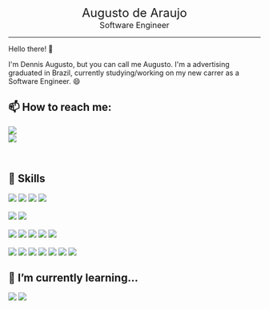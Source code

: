 
<p align="center">
  <div align="center">
    <font size="5">Augusto de Araujo</font>
    </br>
    <font size="3">Software Engineer</font> 
  </div>
</p>

---

Hello there! 👋

I'm Dennis Augusto, but you can call me Augusto. I'm a advertising graduated in Brazil, currently studying/working on my new carrer as a Software Engineer. 😄

 ## 📫 How to reach me:
 ![](https://img.shields.io/badge/Social-AugustoAraujo%231994-informational?style=flat-square&logo=Discord&logoColor=white&color=7289DA)
 </br>
 ![](https://img.shields.io/badge/Social-%40haterhonesto-informational?style=flat-square&logo=Twitter&logoColor=white&color=1DA1F2)


</br>

## 💼 Skills

![](https://img.shields.io/badge/Code-JavaScript-informational?style=flat-square&logo=JavaScript&logoColor=white&color=df7444)
![](https://img.shields.io/badge/Code-React-informational?style=flat-square&logo=react&logoColor=white&color=df7444)
![](https://img.shields.io/badge/Code-Next.js-informational?style=flat-square&logo=Next.js&logoColor=white&color=df7444)
![](https://img.shields.io/badge/Code-PHP-informational?style=flat-square&logo=PHPt&logoColor=white&color=df7444)
</br>
</br>
![](https://img.shields.io/badge/Database-MySQL-informational?style=flat-square&logo=MySQL&logoColor=white&color=df7444)
![](https://img.shields.io/badge/Database-MongoDB-informational?style=flat-square&logo=MongoDB&logoColor=white&color=df7444)
</br>
</br>
![](https://img.shields.io/badge/Style-CSS-informational?style=flat-square&logo=css3&logoColor=white&color=df7444)
![](https://img.shields.io/badge/Style-SASS-informational?style=flat-square&logo=sass&logoColor=white&color=df7444)
![](https://img.shields.io/badge/Style-Bootstrap-informational?style=flat-square&logo=Bootstrap&logoColor=white&color=df7444)
![](https://img.shields.io/badge/Style-Bulma-informational?style=flat-square&logo=Bulma&logoColor=white&color=df7444)
![](https://img.shields.io/badge/Style-TailwindCSS-informational?style=flat-square&logo=TailwindCSS&logoColor=white&color=df7444)
</br>
</br>
![](https://img.shields.io/badge/Tools-Git-informational?style=flat-square&logo=Git&logoColor=white&color=df7444)
![](https://img.shields.io/badge/Tools-GitHub-informational?style=flat-square&logo=GitHub&logoColor=white&color=df7444)
![](https://img.shields.io/badge/Tools-VS.Code-informational?styleflat-squaret&logo=Visual-Studio-Code&logoColor=white&color=df7444)
![](https://img.shields.io/badge/Tools-npm-informational?style=flat-square&logo=npm&logoColor=white&color=df7444)
![](https://img.shields.io/badge/Tools-Yarn-informational?style=flat-square&logo=Yarn&logoColor=white&color=df7444)
![](https://img.shields.io/badge/Tools-Insomnia-informational?style=flat-square&logo=Insomnia&logoColor=white&color=df7444)
![](https://img.shields.io/badge/Tools-Docker-informational?style=flat-square&logo=docker&logoColor=white&color=df7444)

## 🌱 I’m currently learning...

![](https://img.shields.io/badge/Code-Node.js-informational?style=flat-square&logo=Node.js&logoColor=white&color=df7444)
![](https://img.shields.io/badge/Code-ExpressJS-informational?style=flat-square&logo=Express&logoColor=white&color=df7444)

<!--
**AugustodeAraujo/AugustodeAraujo** is a ✨ _special_ ✨ repository because its `README.md` (this file) appears on your GitHub profile.

Here are some ideas to get you started:

- 🔭 I’m currently working on ...
- 🌱 I’m currently learning ...
- 👯 I’m looking to collaborate on ...
- 🤔 I’m looking for help with ...
- 💬 Ask me about ...
- 📫 How to reach me: ...
- 😄 Pronouns: ...
- ⚡ Fun fact: ...
-->
